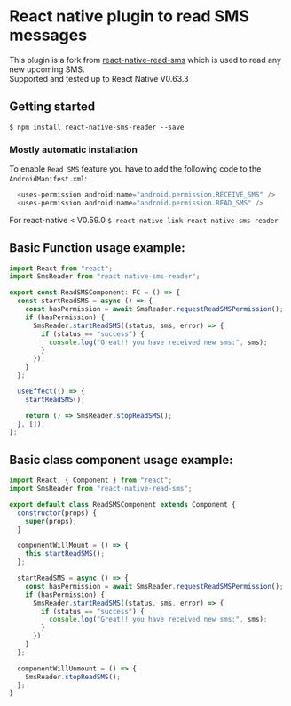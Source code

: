 # React native plugin to read SMS messages

This plugin is a fork from [react-native-read-sms](https://github.com/KetanDhopeshwarkar/react-native-read-sms) which is  used to read any new upcoming SMS.<br />
Supported and tested up to React Native V0.63.3

## Getting started 

`$ npm install react-native-sms-reader --save`

### Mostly automatic installation

To enable `Read SMS` feature you have to add the following code to the `AndroidManifest.xml`:

```java
  <uses-permission android:name="android.permission.RECEIVE_SMS" />
  <uses-permission android:name="android.permission.READ_SMS" />
```

For react-native < V0.59.0
`$ react-native link react-native-sms-reader`

## Basic Function usage example:

```javascript
import React from "react";
import SmsReader from "react-native-sms-reader";

export const ReadSMSComponent: FC = () => {
  const startReadSMS = async () => {
    const hasPermission = await SmsReader.requestReadSMSPermission();
    if (hasPermission) {
      SmsReader.startReadSMS((status, sms, error) => {
        if (status == "success") {
          console.log("Great!! you have received new sms:", sms);
        }
      });
    }
  };

  useEffect(() => {
    startReadSMS();

    return () => SmsReader.stopReadSMS();
  }, []);
};
```

## Basic class component usage example:

```javascript
import React, { Component } from "react";
import SmsReader from "react-native-read-sms";

export default class ReadSMSComponent extends Component {
  constructor(props) {
    super(props);
  }

  componentWillMount = () => {
    this.startReadSMS();
  };

  startReadSMS = async () => {
    const hasPermission = await SmsReader.requestReadSMSPermission();
    if (hasPermission) {
      SmsReader.startReadSMS((status, sms, error) => {
        if (status == "success") {
          console.log("Great!! you have received new sms:", sms);
        }
      });
    }
  };

  componentWillUnmount = () => {
    SmsReader.stopReadSMS();
  };
}
```
